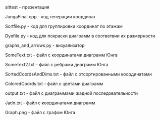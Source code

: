alttest - презентация

JungaFinal.cpp - код генерации координат
 
Sortfile.py - код для группировки координат по этажам

Dyefile.py - код для покраски диаграмм в соответвии их размерности

graphs_and_arrows.py - визуализатор

SomeText.txt - файл с координатами диаграмм Юнга

SomeText2.txt - файл с ребрами диаграмм Юнга

SortedCoordsAndDims.txt - файл с отсортированными координатами

ColoredCoords.txt - файл с цветами диаграмм

output.txt - файл с диаграммами жадной последовательности 

Jadn.txt - файл с координатами диаграмм

Graph.png - файл с графом Юнга

